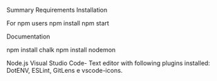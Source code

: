 

Summary
Requirements
Installation




For npm users npm install npm start





Documentation


npm install chalk
npm install nodemon





Node.js
Visual Studio Code- Text editor with following plugins installed: DotENV, ESLint, GitLens e vscode-icons.

